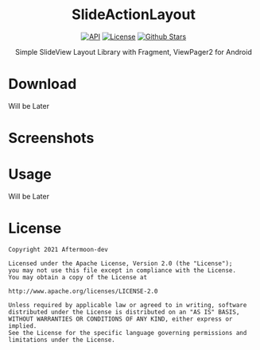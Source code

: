 <h1 align="center">SlideActionLayout</h1>

<p align="center">
    <a href="https://android-arsenal.com/api?level=16"><img alt="API" src="https://img.shields.io/badge/API-16%2B-brightgreen.svg?style=flat"/></a>
    <a href="http://www.apache.org/licenses/LICENSE-2.0"><img alt="License" src="https://img.shields.io/github/license/Aftermoon-dev/SlideActionLayout"></a>
    <a href="https://github.com/CloseHeart/G-Bro"><img alt="Github Stars" src="https://img.shields.io/github/stars/Aftermoon-dev/SlideActionLayout?style=social"></a>
</p>

<p align="center">
    Simple SlideView Layout Library with Fragment, ViewPager2 for Android
</p>

# Download
Will be Later

# Screenshots


# Usage
Will be Later

# License
    Copyright 2021 Aftermoon-dev

    Licensed under the Apache License, Version 2.0 (the "License");
    you may not use this file except in compliance with the License.
    You may obtain a copy of the License at

    http://www.apache.org/licenses/LICENSE-2.0

    Unless required by applicable law or agreed to in writing, software
    distributed under the License is distributed on an "AS IS" BASIS,
    WITHOUT WARRANTIES OR CONDITIONS OF ANY KIND, either express or implied.
    See the License for the specific language governing permissions and
    limitations under the License.